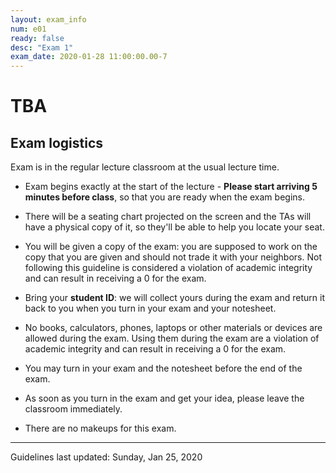 ```yaml
---
layout: exam_info
num: e01
ready: false
desc: "Exam 1"
exam_date: 2020-01-28 11:00:00.00-7
---
```


# TBA

 ## Exam logistics

Exam is in the regular lecture classroom at the usual lecture time.
* Exam begins exactly at the start of the lecture - **Please start arriving 5 minutes before class**, so that you are ready when the exam begins. 

* There will be a seating chart projected on the screen and the TAs will have a physical copy of it, so they'll be able to help you locate your seat.

* You will be given a copy of the exam: you are supposed to work on the copy that you are given and should not trade it with your neighbors. Not following this guideline is considered a violation of academic integrity and can result in receiving a 0 for the exam.

* Bring your **student ID**: we will collect yours during the exam and return it back to you when you turn in your exam and your notesheet.

*    No books, calculators, phones, laptops or other materials or devices are allowed during the exam. Using them during the exam are a violation of academic integrity and can result in receiving a 0 for the exam.

* You may turn in your exam and the notesheet before the end of the exam.

* As soon as you turn in the exam and get your idea, please leave the classroom immediately.

*    There are no makeups for this exam.

* * *

Guidelines last updated: Sunday, Jan 25, 2020
